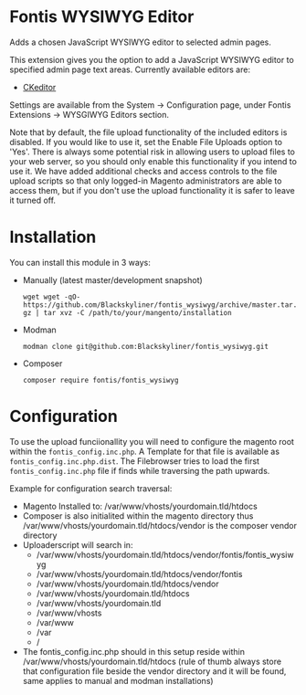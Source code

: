 Fontis WYSIWYG Editor
=====================

Adds a chosen JavaScript WYSIWYG editor to selected admin pages.

This extension gives you the option to add a JavaScript WYSIWYG editor to specified admin page text areas. Currently available editors are:

* [CKeditor](http://ckeditor.com/)

Settings are available from the System &rarr; Configuration page, under Fontis Extensions &rarr; WYSGIWYG Editors section.

Note that by default, the file upload functionality of the included editors is disabled. If you would like to use it, set the Enable File Uploads option to 'Yes'. There is always some potential risk in allowing users to upload files to your web server, so you should only enable this functionality if you intend to use it. We have added additional checks and access controls to the file upload scripts so that only logged-in Magento administrators are able to access them, but if you don't use the upload functionality it is safer to leave it turned off.

Installation
============

You can install this module in 3 ways:

- Manually (latest master/development snapshot)

    `wget wget -qO- https://github.com/Blackskyliner/fontis_wysiwyg/archive/master.tar.gz | tar xvz -C /path/to/your/mangento/installation`

- Modman

    `modman clone git@github.com:Blackskyliner/fontis_wysiwyg.git`

- Composer

    `composer require fontis/fontis_wysiwyg`

Configuration
=============
To use the upload funciionallity you will need to configure the magento root within the `fontis_config.inc.php`.
A Template for that file is available as `fontis_config.inc.php.dist`.
The Filebrowser tries to load the first `fontis_config.inc.php` file if finds while traversing the path upwards.

Example for configuration search traversal:

- Magento Installed to: /var/www/vhosts/yourdomain.tld/htdocs
- Composer is also initialited within the magento directory thus /var/www/vhosts/yourdomain.tld/htdocs/vendor is the composer vendor directory
- Uploaderscript will search in: 
    - /var/www/vhosts/yourdomain.tld/htdocs/vendor/fontis/fontis_wysiwyg
    - /var/www/vhosts/yourdomain.tld/htdocs/vendor/fontis
    - /var/www/vhosts/yourdomain.tld/htdocs/vendor
    - /var/www/vhosts/yourdomain.tld/htdocs
    - /var/www/vhosts/yourdomain.tld
    - /var/www/vhosts
    - /var/www
    - /var
    - /
- The fontis_config.inc.php should in this setup reside within /var/www/vhosts/yourdomain.tld/htdocs (rule of thumb always store that configuration file beside the vendor directory and it will be found, same applies to manual and modman installations)